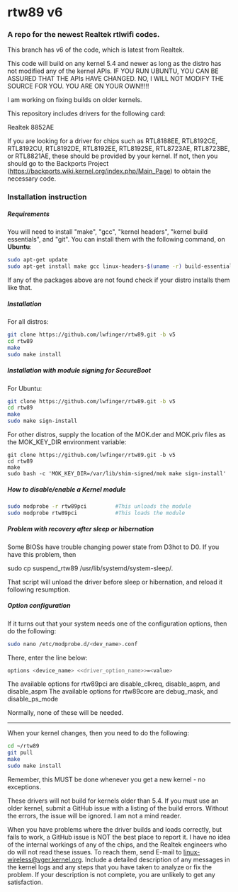 rtw89 v6
===========
### A repo for the newest Realtek rtlwifi codes.

This branch has v6 of the code, which is latest from Realtek.

This code will build on any kernel 5.4 and newer as long as the distro has not modified
any of the kernel APIs. IF YOU RUN UBUNTU, YOU CAN BE ASSURED THAT THE APIs HAVE CHANGED.
NO, I WILL NOT MODIFY THE SOURCE FOR YOU. YOU ARE ON YOUR OWN!!!!!

I am working on fixing builds on older kernels.

This repository includes drivers for the following card:

Realtek 8852AE

If you are looking for a driver for chips such as
RTL8188EE, RTL8192CE, RTL8192CU, RTL8192DE, RTL8192EE, RTL8192SE, RTL8723AE, RTL8723BE, or RTL8821AE,
these should be provided by your kernel. If not, then you should go to the Backports Project
(https://backports.wiki.kernel.org/index.php/Main_Page) to obtain the necessary code.

### Installation instruction
##### Requirements
You will need to install "make", "gcc", "kernel headers", "kernel build essentials", and "git".
You can install them with the following command, on **Ubuntu**:
```bash
sudo apt-get update
sudo apt-get install make gcc linux-headers-$(uname -r) build-essential git
```
If any of the packages above are not found check if your distro installs them like that.

##### Installation
For all distros:
```bash
git clone https://github.com/lwfinger/rtw89.git -b v5
cd rtw89
make
sudo make install
```

##### Installation with module signing for SecureBoot
For Ubuntu:
```bash
git clone https://github.com/lwfinger/rtw89.git -b v5
cd rtw89
make
sudo make sign-install
```

For other distros, supply the location of the MOK.der and MOK.priv files as the MOK_KEY_DIR environment variable:
```
git clone https://github.com/lwfinger/rtw89.git -b v5
cd rtw89
make
sudo bash -c 'MOK_KEY_DIR=/var/lib/shim-signed/mok make sign-install'
```

##### How to disable/enable a Kernel module
 ```bash
sudo modprobe -r rtw89pci         #This unloads the module
sudo modprobe rtw89pci            #This loads the module
```

##### Problem with recovery after sleep or hibernation
Some BIOSs have trouble changing power state from D3hot to D0. If you have this problem, then

sudo cp suspend_rtw89 /usr/lib/systemd/system-sleep/.

That script will unload the driver before sleep or hibernation, and reload it following resumption.

##### Option configuration
If it turns out that your system needs one of the configuration options, then do the following:
```bash
sudo nano /etc/modprobe.d/<dev_name>.conf
```
There, enter the line below:
```bash
options <device_name> <<driver_option_name>>=<value>
```
The available options for rtw89pci are disable_clkreq, disable_aspm, and disable_aspm
The available options for rtw89core are debug_mask, and disable_ps_mode

Normally, none of these will be needed.

***********************************************************************************************

When your kernel changes, then you need to do the following:
```bash
cd ~/rtw89
git pull
make
sudo make install
```

Remember, this MUST be done whenever you get a new kernel - no exceptions.

These drivers will not build for kernels older than 5.4. If you must use an older kernel,
submit a GitHub issue with a listing of the build errors. Without the errors, the issue
will be ignored. I am not a mind reader.

When you have problems where the driver builds and loads correctly, but fails to work, a GitHub
issue is NOT the best place to report it. I have no idea of the internal workings of any of the
chips, and the Realtek engineers who do will not read these issues. To reach them, send E-mail to
linux-wireless@vger.kernel.org. Include a detailed description of any messages in the kernel
logs and any steps that you have taken to analyze or fix the problem. If your description is
not complete, you are unlikely to get any satisfaction.
